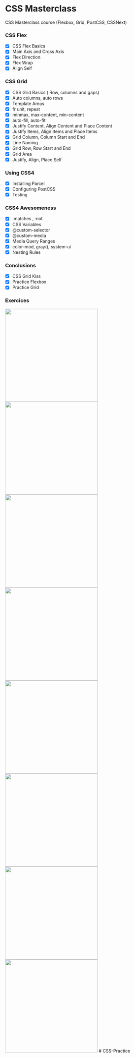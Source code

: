 # CSS Masterclass

CSS Masterclass course (Flexbox, Grid, PostCSS, CSSNext)

### CSS Flex

- [x] CSS Flex Basics
- [x] Main Axis and Cross Axis
- [x] Flex Direction
- [x] Flex Wrap
- [x] Align Self

### CSS Grid

- [x] CSS Grid Basics ( Row, columns and gaps)
- [x] Auto columns, auto rows
- [x] Template Areas
- [x] fr unit, repeat
- [x] minmax, max-content, min-content
- [x] auto-fill, auto-fit
- [x] Justify Content, Align Content and Place Content
- [x] Justify Items, Align Items and Place Items
- [x] Grid Column, Column Start and End
- [x] Line Naming
- [x] Grid Row, Row Start and End
- [x] Grid Area
- [x] Justify, Align, Place Self

### Using CSS4

- [x] Installing Parcel
- [x] Configuring PostCSS
- [x] Testing

### CSS4 Awesomeness

- [x] :matches , :not
- [x] CSS Variables
- [x] @custom-selector
- [x] @custom-media
- [x] Media Query Ranges
- [x] color-mod, gray(), system-ui
- [x] Nesting Rules

### Conclusions

- [x] CSS Grid Kiss
- [x] Practice Flexbox
- [x] Practice Grid

### Exercices

<img src="https://i.pinimg.com/originals/7d/4c/66/7d4c66d0b646478a297ee21e7cd8aee5.jpg" width="300px" />
<img src="https://i.pinimg.com/originals/c3/64/72/c36472e703f1ca49324f53991f610392.jpg" width="300px" />
<img src="https://i.pinimg.com/originals/69/63/a5/6963a5c312b1994e1c7ea094bbd508de.jpg" width="300px" />
<img src="https://i.pinimg.com/564x/af/c5/fd/afc5fdee8a4036487d89ae08da9f1745.jpg" width="300px" />
<img src="https://i.pinimg.com/564x/ba/ea/9d/baea9d5be82afaaea4aa6a739a0cc6a8.jpg" width="300px" />
<img src="https://i.pinimg.com/564x/fd/90/23/fd9023163c117b63caac113a7bd47f5c.jpg" width="300px" />

<img src="https://i.pinimg.com/564x/a4/0d/ba/a40dba0269d7de0120496ec830d6b25a.jpg" width="300px" />
<img src="https://cdn.dribbble.com/users/102267/screenshots/4275407/afisha_by_radiusss.jpg" width="300px" />
# CSS-Practice
